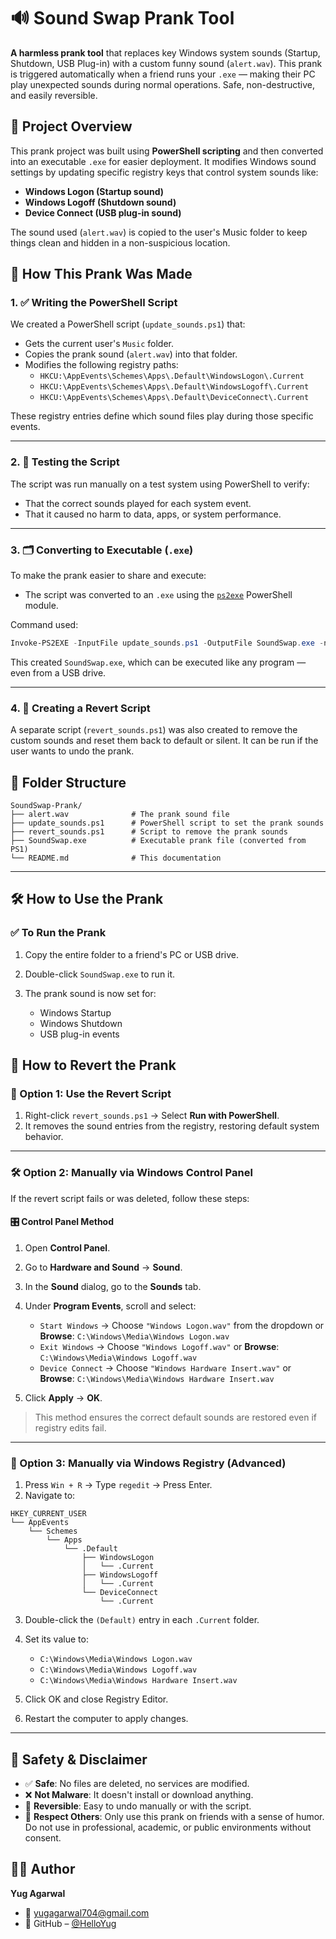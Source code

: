 # 🔊 Sound Swap Prank Tool

**A harmless prank tool** that replaces key Windows system sounds (Startup, Shutdown, USB Plug-in) with a custom funny sound (`alert.wav`). This prank is triggered automatically when a friend runs your `.exe` — making their PC play unexpected sounds during normal operations. Safe, non-destructive, and easily reversible.



## 🧠 Project Overview

This prank project was built using **PowerShell scripting** and then converted into an executable `.exe` for easier deployment. It modifies Windows sound settings by updating specific registry keys that control system sounds like:

- **Windows Logon (Startup sound)**
- **Windows Logoff (Shutdown sound)**
- **Device Connect (USB plug-in sound)**

The sound used (`alert.wav`) is copied to the user's Music folder to keep things clean and hidden in a non-suspicious location.



## 🧱 How This Prank Was Made

### 1. ✅ Writing the PowerShell Script

We created a PowerShell script (`update_sounds.ps1`) that:

- Gets the current user's `Music` folder.
- Copies the prank sound (`alert.wav`) into that folder.
- Modifies the following registry paths:
  - `HKCU:\AppEvents\Schemes\Apps\.Default\WindowsLogon\.Current`
  - `HKCU:\AppEvents\Schemes\Apps\.Default\WindowsLogoff\.Current`
  - `HKCU:\AppEvents\Schemes\Apps\.Default\DeviceConnect\.Current`

These registry entries define which sound files play during those specific events.

---

### 2. 🧪 Testing the Script

The script was run manually on a test system using PowerShell to verify:

- That the correct sounds played for each system event.
- That it caused no harm to data, apps, or system performance.

---

### 3. 🗂️ Converting to Executable (`.exe`)

To make the prank easier to share and execute:

- The script was converted to an `.exe` using the [`ps2exe`](https://www.powershellgallery.com/packages/ps2exe/) PowerShell module.
  
Command used:
```powershell
Invoke-PS2EXE -InputFile update_sounds.ps1 -OutputFile SoundSwap.exe -noConsole
````

This created `SoundSwap.exe`, which can be executed like any program — even from a USB drive.

---

### 4. 🧯 Creating a Revert Script

A separate script (`revert_sounds.ps1`) was also created to remove the custom sounds and reset them back to default or silent. It can be run if the user wants to undo the prank.



## 📁 Folder Structure

```
SoundSwap-Prank/
├── alert.wav              # The prank sound file
├── update_sounds.ps1      # PowerShell script to set the prank sounds
├── revert_sounds.ps1      # Script to remove the prank sounds
├── SoundSwap.exe          # Executable prank file (converted from PS1)
└── README.md              # This documentation
```

---

## 🛠️ How to Use the Prank

### ✅ To Run the Prank

1. Copy the entire folder to a friend's PC or USB drive.
2. Double-click `SoundSwap.exe` to run it.
3. The prank sound is now set for:

   * Windows Startup
   * Windows Shutdown
   * USB plug-in events


## 🔄 How to Revert the Prank

### 🧪 Option 1: Use the Revert Script

1. Right-click `revert_sounds.ps1` → Select **Run with PowerShell**.
2. It removes the sound entries from the registry, restoring default system behavior.

---

### 🛠️ Option 2: Manually via Windows Control Panel

If the revert script fails or was deleted, follow these steps:

#### 🎛️ Control Panel Method

1. Open **Control Panel**.
2. Go to **Hardware and Sound** → **Sound**.
3. In the **Sound** dialog, go to the **Sounds** tab.
4. Under **Program Events**, scroll and select:

   * `Start Windows` → Choose `"Windows Logon.wav"` from the dropdown or **Browse**: `C:\Windows\Media\Windows Logon.wav`
   * `Exit Windows` → Choose `"Windows Logoff.wav"` or **Browse**: `C:\Windows\Media\Windows Logoff.wav`
   * `Device Connect` → Choose `"Windows Hardware Insert.wav"` or **Browse**: `C:\Windows\Media\Windows Hardware Insert.wav`
5. Click **Apply** → **OK**.

> This method ensures the correct default sounds are restored even if registry edits fail.

---

### 🧰 Option 3: Manually via Windows Registry (Advanced)

1. Press `Win + R` → Type `regedit` → Press Enter.
2. Navigate to:

```
HKEY_CURRENT_USER
└── AppEvents
    └── Schemes
        └── Apps
            └── .Default
                ├── WindowsLogon
                │   └── .Current
                ├── WindowsLogoff
                │   └── .Current
                └── DeviceConnect
                    └── .Current
```

3. Double-click the `(Default)` entry in each `.Current` folder.

4. Set its value to:

   * `C:\Windows\Media\Windows Logon.wav`
   * `C:\Windows\Media\Windows Logoff.wav`
   * `C:\Windows\Media\Windows Hardware Insert.wav`

5. Click OK and close Registry Editor.

6. Restart the computer to apply changes.

---

## 🤝 Safety & Disclaimer

* ✅ **Safe**: No files are deleted, no services are modified.
* ❌ **Not Malware**: It doesn't install or download anything.
* 🧼 **Reversible**: Easy to undo manually or with the script.
* 🙏 **Respect Others**: Only use this prank on friends with a sense of humor. Do not use in professional, academic, or public environments without consent.



## 👨‍💻 Author

**Yug Agarwal**
- 📧 [yugagarwal704@gmail.com](mailto:yugagarwal704@gmail.com)
- 🔗 GitHub – [@HelloYug](https://github.com/HelloYug)